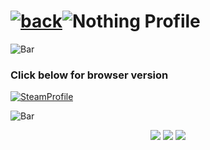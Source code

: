 # [![back](https://cdn.discordapp.com/emojis/887168885747511396?size=32)](https://dxrpy.github.io/Dxrpys-Garbage-Website)![`Nothing`](https://cdn.discordapp.com/attachments/584355797366997002/889386862916014090/nothing.png) Profile

![`Bar`](https://cdn.discordapp.com/attachments/584355797366997002/889006586406772746/4M7IWwP.png)

### Click below for browser version

[![`SteamProfile`](https://user-images.githubusercontent.com/64295233/133945787-4402f6ef-ec05-406f-92d7-8511a60289d7.png)](https://steamcommunity.com/id/dxrpy/)

![`Bar`](https://cdn.discordapp.com/attachments/584355797366997002/889006586406772746/4M7IWwP.png)


<p align="center">
  <a href="https://steamcommunity.com/id/dxrpy/games/?tab=all"><img src="https://user-images.githubusercontent.com/64295233/133946103-2529b434-e3aa-49e7-94bd-7901446328a1.png"/></a>
  <a href="https://steamcommunity.com/id/dxrpy/inventory/"><img src="https://user-images.githubusercontent.com/64295233/133946106-42fb8d86-cac2-4cea-b0f8-a8365e91110b.png"/></a>
  <a href="https://steamcommunity.com/tradeoffer/new/?partner=1021365250&token=u7JlESO6"><img src="https://user-images.githubusercontent.com/64295233/133946107-79ba7158-e795-4661-b968-47b858d1a1b5.png"/></a>
</p>
